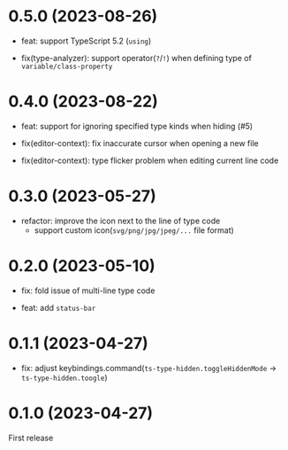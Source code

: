# 0.5.0 (2023-08-26)
- feat: support TypeScript 5.2 (`using`)

- fix(type-analyzer): support operator(`?`/`!`) when defining type of `variable/class-property`

# 0.4.0 (2023-08-22)

- feat: support for ignoring specified type kinds when hiding (#5)

- fix(editor-context): fix inaccurate cursor when opening a new file

- fix(editor-context): type flicker problem when editing current line code

# 0.3.0 (2023-05-27)

- refactor: improve the icon next to the line of type code
  - support custom icon(`svg/png/jpg/jpeg/...` file format)

# 0.2.0 (2023-05-10)

- fix: fold issue of multi-line type code

- feat: add `status-bar`

# 0.1.1 (2023-04-27)

- fix: adjust keybindings.command(`ts-type-hidden.toggleHiddenMode` -> `ts-type-hidden.toogle`)

# 0.1.0 (2023-04-27)

First release
